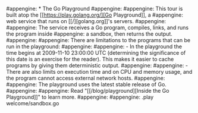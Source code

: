 #appengine: * The Go Playground
#appengine:
#appengine: This tour is built atop the [[https://play.golang.org/][Go Playground]], a
#appengine: web service that runs on [[/][golang.org]]'s servers.
#appengine:
#appengine: The service receives a Go program, compiles, links, and runs the program inside
#appengine: a sandbox, then returns the output.
#appengine:
#appengine: There are limitations to the programs that can be run in the playground:
#appengine:
#appengine: - In the playground the time begins at 2009-11-10 23:00:00 UTC (determining the significance of this date is an exercise for the reader). This makes it easier to cache programs by giving them deterministic output.
#appengine:
#appengine: - There are also limits on execution time and on CPU and memory usage, and the program cannot access external network hosts.
#appengine:
#appengine: The playground uses the latest stable release of Go.
#appengine:
#appengine: Read "[[/blog/playground][Inside the Go Playground]]" to learn more.
#appengine:
#appengine: .play welcome/sandbox.go
